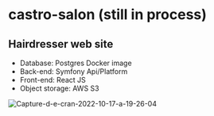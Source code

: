# castro-salon (still in process)

## Hairdresser web site 
* Database: Postgres Docker image
* Back-end: Symfony Api/Platform
* Front-end: React JS 
* Object storage: AWS S3

<img src="https://i.ibb.co/THGtndZ/Capture-d-e-cran-2022-10-17-a-19-26-04.png" alt="Capture-d-e-cran-2022-10-17-a-19-26-04" border="0"></a><br /><a target='_blank' href='https://fr.imgbb.com/'>
